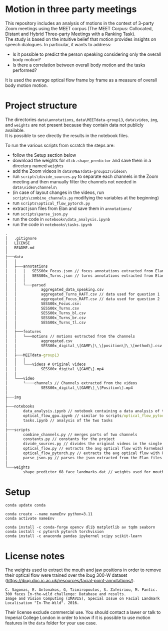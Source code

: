# Motion in three party meetings
This repository includes an analysis of motions in the context of 3-party Zoom meetings using the MEET corpus (The MEET Corpus: Collocated, Distant and Hybrid Three-party Meetings with a Ranking Task).  
The study is based on the intuitive belief that motion provides insights on speech dialogues. In particular, it wants to address:  
- Is it possible to predict the person speaking considering only the overall body motion?  
- Is there a correlation between overall body motion and the tasks performed?  

It is used the average optical flow frame by frame as a measure of overall body motion motion.

# Project structure
The directories `data\annotations`, `data\MEETdata-group13`, `data\video`, `img`, and `weights` are not present because they contain data not publicly available.  
It is possible to see directly the results in the notebook files.  

To run the various scripts from scratch the steps are:
- follow the Setup section below
- download the weights for `dlib.shape_predictor` and save them in a directory named `weights`
- add the Zoom videos in `data\MEETdata-group13\videos\`
- run `scripts\divide_sources.py` to separate each channels in the Zoom meeting and then manually filter the channels not needed in `data\video\channels\` 
- (in case of layout changes in the videos, run `scripts\combine_channels.py` modifying the variables at the beginning)
- run `scripts\optical_flow_pytorch.py`
- extract json files from Elan and save them in `annotations/`
- run `scripts\parse_json.py`
- run the code in `notebooks\data_analysis.ipynb`
- run the code in `notebooks\tasks.ipynb`


```cmd
.
│   .gitignore
│   LICENSE
│   README.md
│
├───data
│   │
│   ├───annotations
│   │   │   SESS00x_Focus.json // focus annotations extracted from Elan
│   │   │   SESS00x_Turns.json // turns annotations extracted from Elan
│   │   │
│   │   └───parsed
│   │           aggregated_data_speaking.csv
│   │           aggregated_Turns_RAFT.csv // data used for question 1
│   │           aggregated_Focus_RAFT.csv // data used for question 2
│   │           SESS00x_Focus.csv:
│   │           SESS00x_Turns.csv
│   │           SESS00x_Turns_bl.csv
│   │           SESS00x_Turns_br.csv
│   │           SESS00x_Turns_tl.csv
│   │
│   ├───features
│   │   └───motions // motions extracted from the channels
│   │           aggregated.csv
│   │           SESS00x_digital_\[GAME\]\_\[position\]\_\[method\].csv
│   │
│   ├───MEETdata-group13
│   │   │
│   │   └───videos # Original videos
│   │           SESS00x_digital_\[GAME\].mp4
│   │
│   └───video
│       └────channels // Channels extracted from the videos
│               SESS00x_digital_\[GAME\]_\[Position\].mp4
│
├───img
│
├───notebooks
│       data_analysis.ipynb // notebook containing a data analysis of the average optical flow and extraction of aggregated_Focus_RAFT.csv and aggregated_Turns_RAFT.csv 
│       optical_flow_gpu.ipynb // similar to scripts/optical_flow_pytorch.py, but runnable online 
│       tasks.ipynb // analysis of the two tasks
│
├───scripts
│       combine_channels.py // merges parts of two channels
│       constants.py // constants for the project
│       divide_sources.py // divides the original videos in the single channels
│       optical_flow.py // extracts the avg optical flow with Farneback's alg 
│       optical_flow_pytorch.py // extracts the avg optical flow with RAFT
│       parse_json.py // parses the json extracted from the Elan files to csv
│
└───weights
        shape_predictor_68_face_landmarks.dat // weights used for mouth detection

```


# Setup
```
conda update conda

conda create --name nameEnv python=3.11
conda activate nameEnv

conda install -c conda-forge opencv dlib matplotlib av tqdm seaborn
conda install -c pytorch pytorch torchvision
conda install -c anaconda pandas ipykernel scipy scikit-learn 
```

# License notes
The weights used to extract the mouth and jaw positions in order to remove their optical flow were trained over the ibug 300-W dataset (https://ibug.doc.ic.ac.uk/resources/facial-point-annotations/). 

```
C. Sagonas, E. Antonakos, G, Tzimiropoulos, S. Zafeiriou, M. Pantic. 
300 faces In-the-wild challenge: Database and results. 
Image and Vision Computing (IMAVIS), Special Issue on Facial Landmark Localisation "In-The-Wild". 2016.
```

Their license exclude commercial use. You should contact a lawer or talk to Imperial College London in order to know if it is possible to use motion features in the `data` folder for your use case.